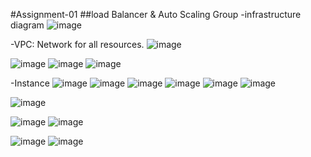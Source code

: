 #Assignment-01
##load Balancer & Auto Scaling Group
-infrastructure diagram
![image](https://github.com/user-attachments/assets/8141cd79-c508-42e3-8f51-d0ae6abdf5e3)

-VPC: Network for all resources.
![image](https://github.com/user-attachments/assets/5708bedc-4115-4130-88ca-22215582b93c)

![image](https://github.com/user-attachments/assets/b47adb27-5ee1-465e-b908-de0087b482bc)
![image](https://github.com/user-attachments/assets/1cca639d-755b-44a8-b0d0-54326a06056c)
![image](https://github.com/user-attachments/assets/019dbcc3-63ed-4cef-a4e1-91744cbbfb5a)

-Instance
![image](https://github.com/user-attachments/assets/154bdfd5-ac9d-49a7-bed4-4ad0cb25afc0)
![image](https://github.com/user-attachments/assets/c091af0d-4fdb-4e11-b3dc-0e7a183344f7)
![image](https://github.com/user-attachments/assets/d3453c47-7426-4273-81d2-01806eea3e7e)
![image](https://github.com/user-attachments/assets/fdfc5dbc-3c8d-4344-8c33-29ae2b3b2430)
![image](https://github.com/user-attachments/assets/fafb44e7-7c5f-4898-a554-2de7d789de7d)
![image](https://github.com/user-attachments/assets/3b852d96-2287-4ce5-ba48-720cca66f619)

![image](https://github.com/user-attachments/assets/df06dc51-3ecd-4aae-911b-e890e5931857)

![image](https://github.com/user-attachments/assets/97b480de-813a-41fa-ac7b-1a9845136039)
![image](https://github.com/user-attachments/assets/5cd03b85-169d-430d-af3e-9d5082d7a3d0)

![image](https://github.com/user-attachments/assets/f5b069aa-32dc-40d6-9213-54eab09a76eb)
![image](https://github.com/user-attachments/assets/318e3b72-aa76-4a66-ab36-ad915c9088af)




